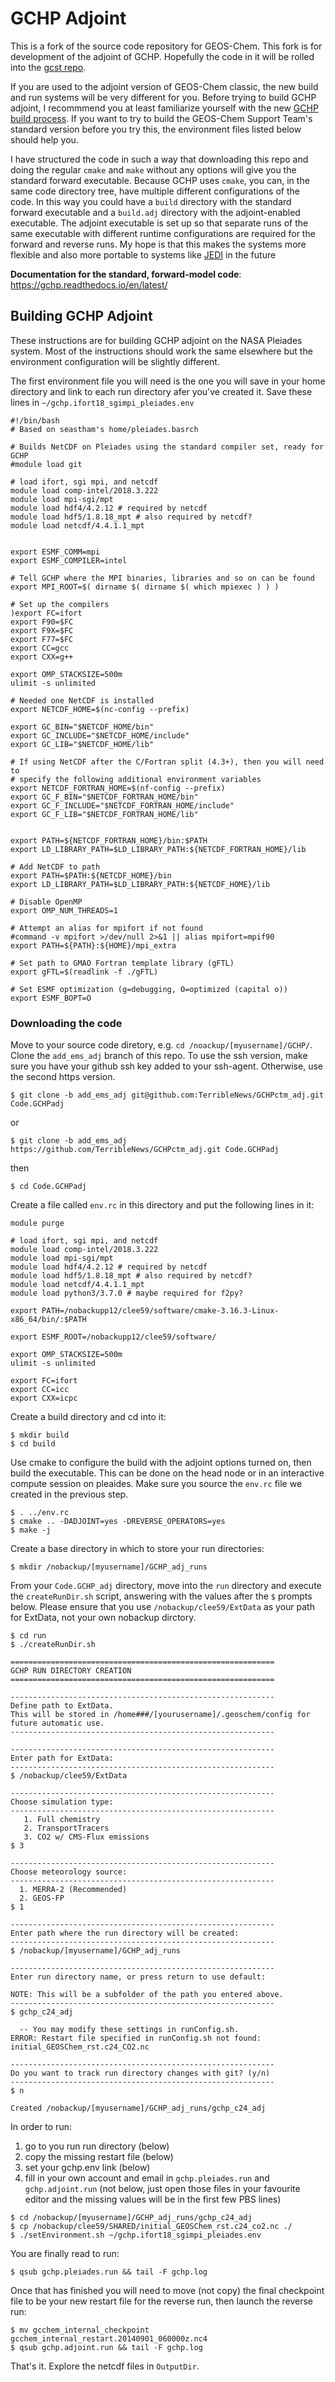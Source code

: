 # GCHP Adjoint

This is a fork of the source code repository for GEOS-Chem. This fork is for development of the adjoint of GCHP. Hopefully the code in it will be rolled into the [gcst repo](https://github.com/geoschem/GCHP). 

If you are used to the adjoint version of GEOS-Chem classic, the new build and run systems will be very different for you. Before trying to build GCHP adjoint, I recommmend you at least familiarize yourself with the new [GCHP build process](https://gchp.readthedocs.io/en/latest/getting-started/quick-start.html). If you want to try to build the GEOS-Chem Support Team's standard version before you try this, the environment files listed below should help you. 


I have structured the code in such a way that downloading this repo and doing the regular `cmake` and `make` without any options will give you the standard forward executable. Because GCHP uses `cmake`, you can, in the same code directory tree, have multiple different configurations of the code. In this way you could have a `build` directory with the standard forward executable and a `build.adj` directory with the adjoint-enabled executable. The adjoint executable is set up so that separate runs of the same executable with different runtime configurations are required for the forward and reverse runs. My hope is that this makes the systems more flexible and also more portable to systems like [JEDI](https://www.jcsda.org/jcsda-project-jedi) in the future

**Documentation for the standard, forward-model code**: https://gchp.readthedocs.io/en/latest/

## Building GCHP Adjoint

These instructions are for building GCHP adjoint on the NASA Pleiades system. Most of the instructions should work the same elsewhere but the environment configuration will be slightly different. 


The first environment file you will need is the one you will save in your home directory and link to each run directory afer you've created it. Save these lines in `~/gchp.ifort18_sgimpi_pleiades.env`

```
#!/bin/bash
# Based on seastham's home/pleiades.basrch

# Builds NetCDF on Pleiades using the standard compiler set, ready for GCHP
#module load git

# load ifort, sgi mpi, and netcdf
module load comp-intel/2018.3.222
module load mpi-sgi/mpt
module load hdf4/4.2.12 # required by netcdf
module load hdf5/1.8.18_mpt # also required by netcdf?
module load netcdf/4.4.1.1_mpt


export ESMF_COMM=mpi
export ESMF_COMPILER=intel

# Tell GCHP where the MPI binaries, libraries and so on can be found
export MPI_ROOT=$( dirname $( dirname $( which mpiexec ) ) )

# Set up the compilers
)export FC=ifort
export F90=$FC
export F9X=$FC
export F77=$FC
export CC=gcc
export CXX=g++

export OMP_STACKSIZE=500m
ulimit -s unlimited

# Needed one NetCDF is installed
export NETCDF_HOME=$(nc-config --prefix)

export GC_BIN="$NETCDF_HOME/bin"
export GC_INCLUDE="$NETCDF_HOME/include"
export GC_LIB="$NETCDF_HOME/lib"

# If using NetCDF after the C/Fortran split (4.3+), then you will need to
# specify the following additional environment variables
export NETCDF_FORTRAN_HOME=$(nf-config --prefix)
export GC_F_BIN="$NETCDF_FORTRAN_HOME/bin"
export GC_F_INCLUDE="$NETCDF_FORTRAN_HOME/include"
export GC_F_LIB="$NETCDF_FORTRAN_HOME/lib"


export PATH=${NETCDF_FORTRAN_HOME}/bin:$PATH
export LD_LIBRARY_PATH=$LD_LIBRARY_PATH:${NETCDF_FORTRAN_HOME}/lib

# Add NetCDF to path
export PATH=$PATH:${NETCDF_HOME}/bin
export LD_LIBRARY_PATH=$LD_LIBRARY_PATH:${NETCDF_HOME}/lib

# Disable OpenMP
export OMP_NUM_THREADS=1

# Attempt an alias for mpifort if not found
#command -v mpifort >/dev/null 2>&1 || alias mpifort=mpif90
export PATH=${PATH}:${HOME}/mpi_extra

# Set path to GMAO Fortran template library (gFTL)
export gFTL=$(readlink -f ./gFTL)

# Set ESMF optimization (g=debugging, O=optimized (capital o))
export ESMF_BOPT=O
```

### Downloading the code

Move to your source code diretory, e.g. `cd /noackup/[myusername]/GCHP/`. Clone the `add_ems_adj` branch of this repo. To use the ssh version, make sure you have your github ssh key added to your ssh-agent. Otherwise, use the second https version.
```
$ git clone -b add_ems_adj git@github.com:TerribleNews/GCHPctm_adj.git Code.GCHPadj
```
or
```
$ git clone -b add_ems_adj https://github.com/TerribleNews/GCHPctm_adj.git Code.GCHPadj
```
then
```
$ cd Code.GCHPadj
```

Create a file called `env.rc` in this directory and put the following lines in it:
```
module purge

# load ifort, sgi mpi, and netcdf
module load comp-intel/2018.3.222
module load mpi-sgi/mpt
module load hdf4/4.2.12 # required by netcdf
module load hdf5/1.8.18_mpt # also required by netcdf?
module load netcdf/4.4.1.1_mpt
module load python3/3.7.0 # maybe required for f2py?

export PATH=/nobackupp12/clee59/software/cmake-3.16.3-Linux-x86_64/bin/:$PATH

export ESMF_ROOT=/nobackupp12/clee59/software/

export OMP_STACKSIZE=500m
ulimit -s unlimited

export FC=ifort
export CC=icc
export CXX=icpc
```

Create a build directory and cd into it:
```
$ mkdir build
$ cd build
```

Use cmake to configure the build with the adjoint options turned on, then build the executable. This can be done on the head node or in an interactive compute session on pleaides. Make sure you source the `env.rc` file we created in the previous step.
```
$ . ../env.rc
$ cmake .. -DADJOINT=yes -DREVERSE_OPERATORS=yes
$ make -j
```

Create a base directory in which to store your run directories:
```
$ mkdir /nobackup/[myusername]/GCHP_adj_runs
```

From your `Code.GCHP_adj` directory, move into the `run` directory and execute the `createRunDir.sh` script, answering with the values after the `$` prompts below. Please ensure that you use `/nobackup/clee59/ExtData` as your path for ExtData, not your own nobackup dirctory.

```
$ cd run
$ ./createRunDir.sh

===========================================================
GCHP RUN DIRECTORY CREATION
===========================================================

-----------------------------------------------------------
Define path to ExtData.
This will be stored in /home###/[yourusername]/.geoschem/config for future automatic use.
-----------------------------------------------------------

-----------------------------------------------------------
Enter path for ExtData:
-----------------------------------------------------------
$ /nobackup/clee59/ExtData

-----------------------------------------------------------
Choose simulation type:
-----------------------------------------------------------
   1. Full chemistry
   2. TransportTracers
   3. CO2 w/ CMS-Flux emissions
$ 3

-----------------------------------------------------------
Choose meteorology source:
-----------------------------------------------------------
  1. MERRA-2 (Recommended)
  2. GEOS-FP
$ 1

-----------------------------------------------------------
Enter path where the run directory will be created:
-----------------------------------------------------------
$ /nobackup/[myusername]/GCHP_adj_runs

-----------------------------------------------------------
Enter run directory name, or press return to use default:

NOTE: This will be a subfolder of the path you entered above.
-----------------------------------------------------------
$ gchp_c24_adj

  -- You may modify these settings in runConfig.sh.
ERROR: Restart file specified in runConfig.sh not found: initial_GEOSChem_rst.c24_CO2.nc

-----------------------------------------------------------
Do you want to track run directory changes with git? (y/n)
-----------------------------------------------------------
$ n

Created /nobackup/[myusername]/GCHP_adj_runs/gchp_c24_adj
```

In order to run:
1. go to you run run directory (below)
2. copy the missing restart file (below)
3. set your gchp.env link (below)
4. fill in your own account and email in `gchp.pleiades.run` and `gchp.adjoint.run` (not below, just open those files in your favourite editor and the missing values will be in the first few PBS lines)

```
$ cd /nobackup/[myusername]/GCHP_adj_runs/gchp_c24_adj
$ cp /nobackup/clee59/SHARED/initial_GEOSChem_rst.c24_co2.nc ./
$ ./setEnvironment.sh ~/gchp.ifort18_sgimpi_pleiades.env
```

You are finally read to run:
```
$ qsub gchp.pleiades.run && tail -F gchp.log
```
Once that has finished you will need to move (not copy) the final checkpoint file to be your new restart file for the reverse run, then launch the reverse run:
```
$ mv gcchem_internal_checkpoint gcchem_internal_restart.20140901_060000z.nc4
$ qsub gchp.adjoint.run && tail -F gchp.log
```

That's it. Explore the netcdf files in `OutputDir`.
